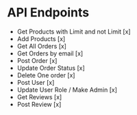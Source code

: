 # API Endpoints

- Get Products with Limit and not Limit [x]
- Add Products [x]
- Get All Orders [x]
- Get Orders by email [x]
- Post Order [x]
- Update Order Status [x]
- Delete One order [x]
- Post User [x]
- Update User Role / Make Admin [x]
- Get Reviews [x]
- Post Review [x]
